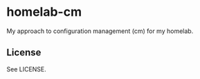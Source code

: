 # homelab-cm

My approach to configuration management (cm) for my homelab.

## License

See LICENSE.

